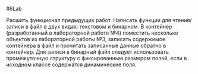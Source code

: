 #6Lab

Расшить функционал предыдущих работ. Написать функции для чтения/записи в файл в двух видах: текстовом и бинарном. В контейнер
(разработанный в лабораторной работе №4) поместить несколько объектов из лабораторной работы №3, записать содержимое контейнера в файл и
прочитать записанные данные обратно в контейнер. Для записи в бинарный файл следует использовать промежуточную структуру с фиксированным
размером полей, если в исходном классе содержатся динамические поля.
